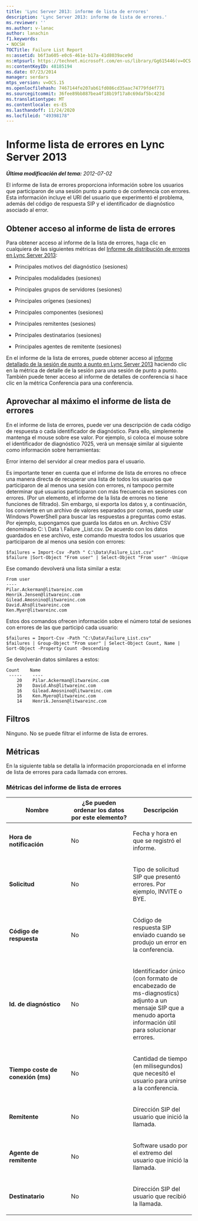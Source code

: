 ```yaml
---
title: 'Lync Server 2013: informe de lista de errores'
description: 'Lync Server 2013: informe de lista de errores.'
ms.reviewer: ''
ms.author: v-lanac
author: lanachin
f1.keywords:
- NOCSH
TOCTitle: Failure List Report
ms:assetid: b6f3a605-e0c6-461e-b17a-41d8039ace9d
ms:mtpsurl: https://technet.microsoft.com/en-us/library/Gg615446(v=OCS.15)
ms:contentKeyID: 48185194
ms.date: 07/23/2014
manager: serdars
mtps_version: v=OCS.15
ms.openlocfilehash: 7467144fe207ab61fd086cd35aac74779fd4f771
ms.sourcegitcommit: 36fee89bb887bea4f18b19f17a8c69daf5bc423d
ms.translationtype: MT
ms.contentlocale: es-ES
ms.lasthandoff: 11/24/2020
ms.locfileid: "49398178"
---
```

# <a name="failure-list-report-in-lync-server-2013"></a>Informe lista de errores en Lync Server 2013

<div data-xmlns="http://www.w3.org/1999/xhtml">

<div class="topic" data-xmlns="http://www.w3.org/1999/xhtml" data-msxsl="urn:schemas-microsoft-com:xslt" data-cs="https://msdn.microsoft.com/">

<div data-asp="https://msdn2.microsoft.com/asp">



</div>

<div id="mainSection">

<div id="mainBody">

<span> </span>

_**Última modificación del tema:** 2012-07-02_

El informe de lista de errores proporciona información sobre los usuarios que participaron de una sesión punto a punto o de conferencia con errores. Esta información incluye el URI del usuario que experimentó el problema, además del código de respuesta SIP y el identificador de diagnóstico asociado al error.

<div>

## <a name="accessing-the-failure-list-report"></a>Obtener acceso al informe de lista de errores

Para obtener acceso al informe de la lista de errores, haga clic en cualquiera de las siguientes métricas del [Informe de distribución de errores en Lync Server 2013](lync-server-2013-failure-distribution-report.md):

  - Principales motivos del diagnóstico (sesiones)

  - Principales modalidades (sesiones)

  - Principales grupos de servidores (sesiones)

  - Principales orígenes (sesiones)

  - Principales componentes (sesiones)

  - Principales remitentes (sesiones)

  - Principales destinatarios (sesiones)

  - Principales agentes de remitente (sesiones)

En el informe de la lista de errores, puede obtener acceso al [informe detallado de la sesión de punto a punto en Lync Server 2013](lync-server-2013-peer-to-peer-session-detail-report.md) haciendo clic en la métrica de detalle de la sesión para una sesión de punto a punto. También puede tener acceso al informe de detalles de conferencia si hace clic en la métrica Conferencia para una conferencia.

</div>

<div>

## <a name="making-the-best-use-of-the-failure-list-report"></a>Aprovechar al máximo el informe de lista de errores

En el informe de lista de errores, puede ver una descripción de cada código de respuesta o cada identificador de diagnóstico. Para ello, simplemente mantenga el mouse sobre ese valor. Por ejemplo, si coloca el mouse sobre el identificador de diagnóstico 7025, verá un mensaje similar al siguiente como información sobre herramientas:

Error interno del servidor al crear medios para el usuario.

Es importante tener en cuenta que el informe de lista de errores no ofrece una manera directa de recuperar una lista de todos los usuarios que participaron de al menos una sesión con errores, ni tampoco permite determinar qué usuarios participaron con más frecuencia en sesiones con errores. (Por un elemento, el informe de la lista de errores no tiene funciones de filtrado). Sin embargo, si exporta los datos y, a continuación, los convierte en un archivo de valores separados por comas, puede usar Windows PowerShell para buscar las respuestas a preguntas como estas. Por ejemplo, supongamos que guarda los datos en un. Archivo CSV denominado C: \\ Data \\ Failure \_List.csv. De acuerdo con los datos guardados en ese archivo, este comando muestra todos los usuarios que participaron de al menos una sesión con errores:

    $failures = Import-Csv -Path " C:\Data\Failure_List.csv"
    $failure |Sort-Object "From user" | Select-Object "From user" -Unique

Ese comando devolverá una lista similar a esta:

    From user
    ----
    Pilar.Ackerman@litwareinc.com
    Henrik.Jensen@litwareinc.com
    Gilead.Amosnino@litwareinc.com
    David.Ahs@litwareinc.com
    Ken.Myer@litwareinc.com

Estos dos comandos ofrecen información sobre el número total de sesiones con errores de las que participó cada usuario:

    $failures = Import-Csv -Path "C:\Data\Failure_List.csv"
    $failures | Group-Object "From user" | Select-Object Count, Name | Sort-Object -Property Count -Descending

Se devolverán datos similares a estos:

    Count    Name
     -----    ----
        20    Pilar.Ackerman@litwareinc.com
        20    David.Ahs@litwareinc.com
        16    Gilead.Amosnino@litwareinc.com
        16    Ken.Myero@litwareinc.com
        14    Henrik.Jensen@litwareinc.com

</div>

<div>

## <a name="filters"></a>Filtros

Ninguno. No se puede filtrar el informe de lista de errores.

</div>

<div>

## <a name="metrics"></a>Métricas

En la siguiente tabla se detalla la información proporcionada en el informe de lista de errores para cada llamada con errores.

### <a name="failure-list-report-metrics"></a>Métricas del informe de lista de errores

<table>
<colgroup>
<col style="width: 33%" />
<col style="width: 33%" />
<col style="width: 33%" />
</colgroup>
<thead>
<tr class="header">
<th>Nombre</th>
<th>¿Se pueden ordenar los datos por este elemento?</th>
<th>Descripción</th>
</tr>
</thead>
<tbody>
<tr class="odd">
<td><p><strong>Hora de notificación</strong></p></td>
<td><p>No</p></td>
<td><p>Fecha y hora en que se registró el informe.</p></td>
</tr>
<tr class="even">
<td><p><strong>Solicitud</strong></p></td>
<td><p>No</p></td>
<td><p>Tipo de solicitud SIP que presentó errores. Por ejemplo, INVITE o BYE.</p></td>
</tr>
<tr class="odd">
<td><p><strong>Código de respuesta</strong></p></td>
<td><p>No</p></td>
<td><p>Código de respuesta SIP enviado cuando se produjo un error en la conferencia.</p></td>
</tr>
<tr class="even">
<td><p><strong>Id. de diagnóstico</strong></p></td>
<td><p>No</p></td>
<td><p>Identificador único (con formato de encabezado de ms-diagnostics) adjunto a un mensaje SIP que a menudo aporta información útil para solucionar errores.</p></td>
</tr>
<tr class="odd">
<td><p><strong>Tiempo coste de conexión (ms)</strong></p></td>
<td><p>No</p></td>
<td><p>Cantidad de tiempo (en milisegundos) que necesitó el usuario para unirse a la conferencia.</p></td>
</tr>
<tr class="even">
<td><p><strong>Remitente</strong></p></td>
<td><p>No</p></td>
<td><p>Dirección SIP del usuario que inició la llamada.</p></td>
</tr>
<tr class="odd">
<td><p><strong>Agente de remitente</strong></p></td>
<td><p>No</p></td>
<td><p>Software usado por el extremo del usuario que inició la llamada.</p></td>
</tr>
<tr class="even">
<td><p><strong>Destinatario</strong></p></td>
<td><p>No</p></td>
<td><p>Dirección SIP del usuario que recibió la llamada.</p></td>
</tr>
</tbody>
</table>


</div>

</div>

<span> </span>

</div>

</div>

</div>


